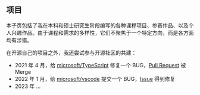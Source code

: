 ## 项目

本子页包括了我在本科和硕士研究生阶段编写的各种课程项目、参赛作品、以及个人兴趣作品。由于课程和需求的多样性，它们不聚焦于一个特定方向，而是各方面均有涉猎。

在开源自己的项目之外，我还尝试参与开源社区的共建：

- 2021 年 4 月，给 [microsoft/TypeScript](https://github.com/microsoft/TypeScript) 修复一个 BUG，[Pull Request](https://github.com/microsoft/TypeScript/pull/43654) 被 Merge
- 2022 年 1 月，给 [microsoft/vscode](https://github.com/microsoft/vscode) 提交一个 BUG，[Issue](https://github.com/microsoft/vscode/issues/140761) 得到修复
- 2023 年 …





